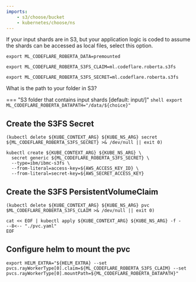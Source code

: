 ```yaml
---
imports:
    - s3/choose/bucket
    - kubernetes/choose/ns
---
```


If your input shards are in S3, but your application logic is coded to assume the shards can be accessed as local files, select this option.

```shell
export ML_CODEFLARE_ROBERTA_DATA=premounted
```

```shell
export ML_CODEFLARE_ROBERTA_S3FS_CLAIM=ml.codeflare.roberta.s3fs
```

```shell
export ML_CODEFLARE_ROBERTA_S3FS_SECRET=ml.codeflare.roberta.s3fs
```

What is the path to your folder in S3?

=== "S3 folder that contains input shards [default: input/]"
    ```shell
    export ML_CODEFLARE_ROBERTA_DATAPATH="/data/${choice}"
    ```

## Create the S3FS Secret

```shell
(kubectl delete ${KUBE_CONTEXT_ARG} ${KUBE_NS_ARG} secret ${ML_CODEFLARE_ROBERTA_S3FS_SECRET} >& /dev/null || exit 0)

kubectl create ${KUBE_CONTEXT_ARG} ${KUBE_NS_ARG} \
  secret generic ${ML_CODEFLARE_ROBERTA_S3FS_SECRET} \
  --type=ibm/ibmc-s3fs \
  --from-literal=access-key=${AWS_ACCESS_KEY_ID} \
  --from-literal=secret-key=${AWS_SECRET_ACCESS_KEY}
```

## Create the S3FS PersistentVolumeClaim

```shell
(kubectl delete ${KUBE_CONTEXT_ARG} ${KUBE_NS_ARG} pvc $ML_CODEFLARE_ROBERTA_S3FS_CLAIM >& /dev/null || exit 0)

cat << EOF | kubectl apply ${KUBE_CONTEXT_ARG} ${KUBE_NS_ARG} -f -
--8<-- "./pvc.yaml"
EOF
```

## Configure helm to mount the pvc

```shell
export HELM_EXTRA="${HELM_EXTRA} --set pvcs.rayWorkerType[0].claim=${ML_CODEFLARE_ROBERTA_S3FS_CLAIM} --set pvcs.rayWorkerType[0].mountPath=${ML_CODEFLARE_ROBERTA_DATAPATH}"
```
